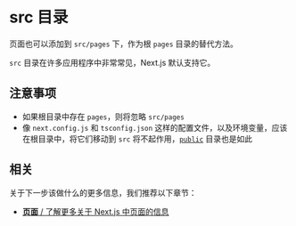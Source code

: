 # src 目录

页面也可以添加到 `src/pages` 下，作为根 `pages` 目录的替代方法。

`src` 目录在许多应用程序中非常常见，Next.js 默认支持它。

## 注意事项

- 如果根目录中存在 `pages`，则将忽略 `src/pages`
- 像 `next.config.js` 和 `tsconfig.json` 这样的配置文件，以及环境变量，应该在根目录中，将它们移动到 `src` 将不起作用，[`public`](/docs/basic-features/static-file-serving) 目录也是如此

## 相关

关于下一步该做什么的更多信息，我们推荐以下章节：

- [**页面** / 了解更多关于 Next.js 中页面的信息](/docs/basic-features/pages)
